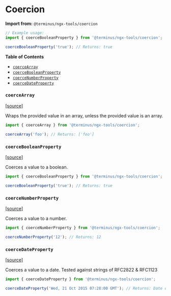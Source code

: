 <h1>Coercion</h1>

**Import from:** `@terminus/ngx-tools/coercion`

```typescript
// Example usage:
import { coerceBooleanProperty } from '@terminus/ngx-tools/coercion';

coerceBooleanProperty('true'); // Returns: true
```


<!-- START doctoc generated TOC please keep comment here to allow auto update -->
<!-- DON'T EDIT THIS SECTION, INSTEAD RE-RUN doctoc TO UPDATE -->
**Table of Contents**

- [`coerceArray`](#coercearray)
- [`coerceBooleanProperty`](#coercebooleanproperty)
- [`coerceNumberProperty`](#coercenumberproperty)
- [`coerceDateProperty`](#coercedateproperty)

<!-- END doctoc generated TOC please keep comment here to allow auto update -->


### `coerceArray`

[[source]](src/array/array.ts)

Wraps the provided value in an array, unless the provided value is an array.

```typescript
import { coerceArray } from '@terminus/ngx-tools/coercion';

coerceArray('foo'); // Returns: ['foo']
```


### `coerceBooleanProperty`

[[source]](src/boolean/boolean-property.ts)

Coerces a value to a boolean.

```typescript
import { coerceBooleanProperty } from '@terminus/ngx-tools/coercion';

coerceBooleanProperty('true'); // Returns: true
```


### `coerceNumberProperty`

[[source]](src/number/number-property.ts)

Coerces a value to a number.

```typescript
import { coerceNumberProperty } from '@terminus/ngx-tools/coercion';

coerceNumberProperty('12'); // Returns: 12
```

### `coerceDateProperty`

[[source]](src/date/date-property.ts)

Coerces a value to a date. Tested against strings of RFC2822 & RFC1123

```typescript
import { coerceDateProperty } from '@terminus/ngx-tools/coercion';

coerceDateProperty('Wed, 21 Oct 2015 07:28:00 GMT'); // Returns: Date object
```

